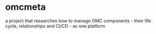 # omcmeta
a project that researches how to manage OMC components - their life cycle, relationships and CI/CD - as one platform

